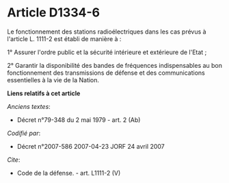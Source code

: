 # Article D1334-6

Le fonctionnement des stations radioélectriques dans les cas prévus à l'article L. 1111-2 est établi de manière à : 

1° Assurer l'ordre public et la sécurité intérieure et extérieure de l'Etat ; 

2° Garantir la disponibilité des bandes de fréquences indispensables au bon fonctionnement des transmissions de défense et
des communications essentielles à la vie de la Nation.

**Liens relatifs à cet article**

_Anciens textes_:

  - Décret n°79-348 du 2 mai 1979 - art. 2 (Ab)

_Codifié par_:

  - Décret n°2007-586 2007-04-23 JORF 24 avril 2007

_Cite_:

  - Code de la défense. - art. L1111-2 (V)

